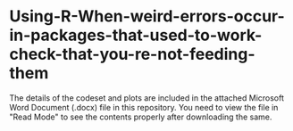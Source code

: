 # Using-R-When-weird-errors-occur-in-packages-that-used-to-work-check-that-you-re-not-feeding-them

The details of the codeset and plots are included in the attached Microsoft Word Document (.docx) file in this repository. 
You need to view the file in "Read Mode" to see the contents properly after downloading the same.
